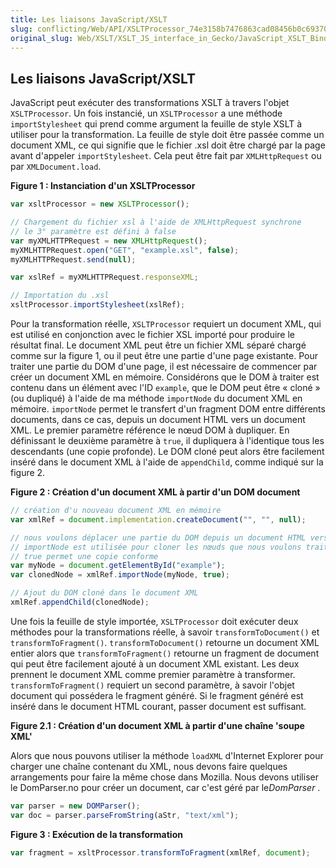 ```yaml
---
title: Les liaisons JavaScript/XSLT
slug: conflicting/Web/API/XSLTProcessor_74e3158b7476863cad08456b0c69370b
original_slug: Web/XSLT/XSLT_JS_interface_in_Gecko/JavaScript_XSLT_Bindings
---
```


## Les liaisons JavaScript/XSLT

JavaScript peut exécuter des transformations XSLT à travers l'objet `XSLTProcessor`. Un fois instancié, un `XSLTProcessor` a une méthode `importStylesheet` qui prend comme argument la feuille de style XSLT à utiliser pour la transformation. La feuille de style doit être passée comme un document XML, ce qui signifie que le fichier .xsl doit être chargé par la page avant d'appeler `importStylesheet`. Cela peut être fait par `XMLHttpRequest` ou par `XMLDocument.load`.

**Figure 1&nbsp;: Instanciation d'un XSLTProcessor**

```js
var xsltProcessor = new XSLTProcessor();

// Chargement du fichier xsl à l'aide de XMLHttpRequest synchrone
// le 3° paramètre est défini à false
var myXMLHTTPRequest = new XMLHttpRequest();
myXMLHTTPRequest.open("GET", "example.xsl", false);
myXMLHTTPRequest.send(null);

var xslRef = myXMLHTTPRequest.responseXML;

// Importation du .xsl
xsltProcessor.importStylesheet(xslRef);
```

Pour la transformation réelle, `XSLTProcessor` requiert un document XML, qui est utilisé en conjonction avec le fichier XSL importé pour produire le résultat final. Le document XML peut être un fichier XML séparé chargé comme sur la figure 1, ou il peut être une partie d'une page existante. Pour traiter une partie du DOM d'une page, il est nécessaire de commencer par créer un document XML en mémoire. Considérons que le DOM à traiter est contenu dans un élément avec l'ID `example`, que le DOM peut être «&nbsp;cloné&nbsp;» (ou dupliqué) à l'aide de ma méthode `importNode` du document XML en mémoire. `importNode` permet le transfert d'un fragment DOM entre différents documents, dans ce cas, depuis un document HTML vers un document XML. Le premier paramètre référence le nœud DOM à dupliquer. En définissant le deuxième paramètre à `true`, il dupliquera à l'identique tous les descendants (une copie profonde). Le DOM cloné peut alors être facilement inséré dans le document XML à l'aide de `appendChild`, comme indiqué sur la figure 2.

**Figure 2&nbsp;: Création d'un document XML à partir d'un DOM document**

```js
// création d'u nouveau document XML en mémoire
var xmlRef = document.implementation.createDocument("", "", null);

// nous voulons déplacer une partie du DOM depuis un document HTML vers un document XML.
// importNode est utilisée pour cloner les nœuds que nous voulons traiter via XSLT
// true permet une copie conforme
var myNode = document.getElementById("example");
var clonedNode = xmlRef.importNode(myNode, true);

// Ajout du DOM cloné dans le document XML
xmlRef.appendChild(clonedNode);
```

Une fois la feuille de style importée, `XSLTProcessor` doit exécuter deux méthodes pour la transformations réelle, à savoir `transformToDocument()` et `transformToFragment()`. `transformToDocument()` retourne un document XML entier alors que `transformToFragment()` retourne un fragment de document qui peut être facilement ajouté à un document XML existant. Les deux prennent le document XML comme premier paramètre à transformer. `transformToFragment()` requiert un second paramètre, à savoir l'objet document qui possédera le fragment généré. Si le fragment généré est inséré dans le document HTML courant, passer document est suffisant.

**Figure 2.1&nbsp;: Création d'un document XML à partir d'une chaîne 'soupe XML'**

Alors que nous pouvons utiliser la méthode `loadXML` d'Internet Explorer pour charger une chaîne contenant du XML, nous devons faire quelques arrangements pour faire la même chose dans Mozilla. Nous devons utiliser le DomParser.no pour créer un document, car c'est géré par le*DomParser* .

```js
var parser = new DOMParser();
var doc = parser.parseFromString(aStr, "text/xml");
```

**Figure 3&nbsp;: Exécution de la transformation**

```js
var fragment = xsltProcessor.transformToFragment(xmlRef, document);
```
